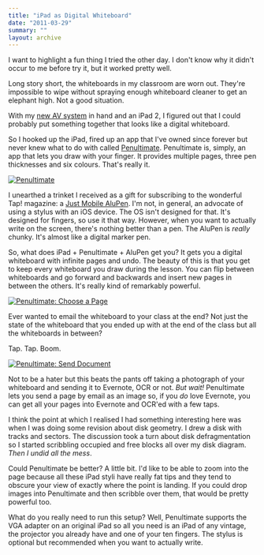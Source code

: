 ```yaml
---
title: "iPad as Digital Whiteboard"
date: "2011-03-29"
summary: ""
layout: archive
---
```


I want to highlight a fun thing I tried the other day. I don't know why it didn't occur to me before try it, but it worked pretty well.

Long story short, the whiteboards in my classroom are worn out. They're impossible to wipe without spraying enough whiteboard cleaner to get an elephant high. Not a good situation.

With my [new AV system](/blog/2011/3/24/the-next-generation-classroom-av-system.html) in hand and an iPad 2, I figured out that I could probably put something together that looks like a digital whiteboard.

So I hooked up the iPad, fired up an app that I've owned since forever but never knew what to do with called [Penultimate](http://itunes.apple.com/gb/app/penultimate/id354098826?mt=8). Penultimate is, simply, an app that lets you draw with your finger. It provides multiple pages, three pen thicknesses and six colours. That's really it.

[![Penultimate](http://farm6.static.flickr.com/5266/5570589120_14dba180be.jpg)](http://www.flickr.com/photos/fraserspeirs/5570589120/ "Penultimate by fraserspeirs, on Flickr")

I unearthed a trinket I received as a gift for subscribing to the wonderful Tap! magazine: a [Just Mobile AluPen](http://www.xtand.net/alupen.html). I'm not, in general, an advocate of using a stylus with an iOS device. The OS isn't designed for that. It's designed for fingers, so use it that way. However, when you want to actually write on the screen, there's nothing better than a pen. The AluPen is _really_ chunky. It's almost like a digital marker pen.

So, what does iPad + Penultimate + AluPen get you? It gets you a digital whiteboard with infinite pages and undo. The beauty of this is that you get to keep every whiteboard you draw during the lesson. You can flip between whiteboards and go forward and backwards and insert new pages in between the others. It's really kind of remarkably powerful.

[![Penultimate: Choose a Page](http://farm6.static.flickr.com/5063/5570589298_a7f028d8b6.jpg)](http://www.flickr.com/photos/fraserspeirs/5570589298/ "Penultimate: Choose a Page by fraserspeirs, on Flickr")

Ever wanted to email the whiteboard to your class at the end? Not just the state of the whiteboard that you ended up with at the end of the class but all the whiteboards in between?

Tap. Tap. Boom.

[![Penultimate: Send Document](http://farm6.static.flickr.com/5227/5570001875_a6e5576cc1.jpg)](http://www.flickr.com/photos/fraserspeirs/5570001875/ "Penultimate: Send Document by fraserspeirs, on Flickr")

Not to be a hater but this beats the pants off taking a photograph of your whiteboard and sending it to Evernote, OCR or not. _But wait!_ Penultimate lets you send a page by email as an image so, if you _do_ love Evernote, you can get all your pages into Evernote and OCR'ed with a few taps.

I think the point at which I realised I had something interesting here was when I was doing some revision about disk geometry. I drew a disk with tracks and sectors. The discussion took a turn about disk defragmentation so I started scribbling occupied and free blocks all over my disk diagram. _Then I undid all the mess_.

Could Penultimate be better? A little bit. I'd like to be able to zoom into the page because all these iPad styli have really fat tips and they tend to obscure your view of exactly where the point is landing. If you could drop images into Penultimate and then scribble over them, that would be pretty powerful too.

What do you really need to run this setup? Well, Penultimate supports the VGA adapter on an original iPad so all you need is an iPad of any vintage, the projector you already have and one of your ten fingers. The stylus is optional but recommended when you want to actually write.
